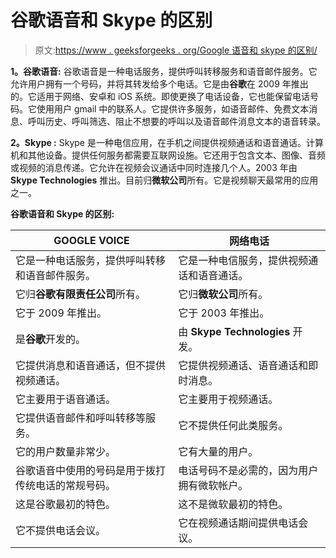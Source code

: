 # 谷歌语音和 Skype 的区别

> 原文:[https://www . geeksforgeeks . org/Google 语音和 skype 的区别/](https://www.geeksforgeeks.org/difference-between-google-voice-and-skype/)

**1。谷歌语音:**
谷歌语音是一种电话服务，提供呼叫转移服务和语音邮件服务。它允许用户拥有一个号码，并将其转发给多个电话。它是由**谷歌**在 2009 年推出的。它适用于网络、安卓和 iOS 系统。即使更换了电话设备，它也能保留电话号码。它使用用户 gmail 中的联系人。它提供许多服务，如语音邮件、免费文本消息、呼叫历史、呼叫筛选、阻止不想要的呼叫以及语音邮件消息文本的语音转录。

**2。Skype :**
Skype 是一种电信应用，在手机之间提供视频通话和语音通话。计算机和其他设备。提供任何服务都需要互联网设施。它还用于包含文本、图像、音频或视频的消息传递。它允许在视频会议通话中同时连接几个人。2003 年由 **Skype Technologies** 推出。目前归**微软公司**所有。它是视频聊天最常用的应用之一。

**谷歌语音和 Skype 的区别:**

<center>

| GOOGLE VOICE | 网络电话 |
| --- | --- |
| 它是一种电话服务，提供呼叫转移和语音邮件服务。 | 它是一种电信服务，提供视频通话和语音通话。 |
| 它归**谷歌有限责任公司**所有。 | 它归**微软公司**所有。 |
| 它于 2009 年推出。 | 它于 2003 年推出。 |
| 是**谷歌**开发的。 | 由 **Skype Technologies** 开发。 |
| 它提供消息和语音通话，但不提供视频通话。 | 它提供视频通话、语音通话和即时消息。 |
| 它主要用于语音通话。 | 它主要用于视频通话。 |
| 它提供语音邮件和呼叫转移等服务。 | 它不提供任何此类服务。 |
| 它的用户数量非常少。 | 它有大量的用户。 |
| 谷歌语音中使用的号码是用于拨打传统电话的常规号码。 | 电话号码不是必需的，因为用户拥有微软帐户。 |
| 这是谷歌最初的特色。 | 这不是微软最初的特色。 |
| 它不提供电话会议。 | 它在视频通话期间提供电话会议。 |

</center>